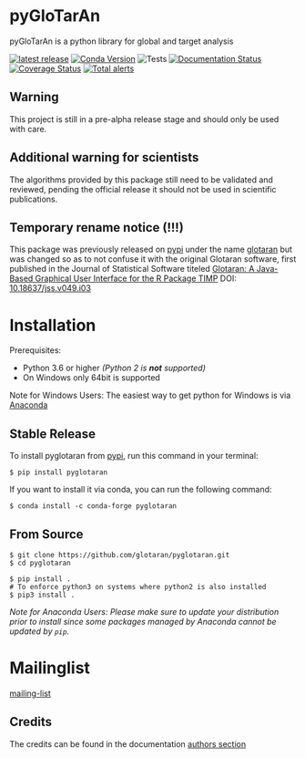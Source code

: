 # pyGloTarAn

pyGloTarAn is a python library for global and target analysis

[![latest release](https://pypip.in/version/pyglotaran/badge.svg)](https://pypi.org/project/pyglotaran/)
[![Conda Version](https://img.shields.io/conda/vn/conda-forge/pyglotaran.svg)](https://anaconda.org/conda-forge/pyglotaran)
![Tests](https://github.com/glotaran/pyglotaran/workflows/Tests/badge.svg)
[![Documentation Status](https://readthedocs.org/projects/pyglotaran/badge/?version=latest)](https://pyglotaran.readthedocs.io/en/latest/?badge=latest)
[![Coverage Status](https://codecov.io/gh/glotaran/pyglotaran/branch/master/graph/badge.svg)](https://codecov.io/gh/glotaran/pyglotaran)
[![Total alerts](https://img.shields.io/lgtm/alerts/g/glotaran/pyglotaran.svg?logo=lgtm&logoWidth=18)](https://lgtm.com/projects/g/glotaran/pyglotaran/alerts/)

## Warning

This project is still in a pre-alpha release stage and should only be used with care.

## Additional warning for scientists

The algorithms provided by this package still need to be validated and reviewed, pending the official release it should not be used in scientific publications.

## Temporary rename notice (!!!)

This package was previously released on [pypi](https://pypi.org/) under the name [glotaran](https://pypi.org/project/glotaran/) but was changed so as to not confuse it with the original Glotaran software, first published in the Journal of Statistical Software titeled [Glotaran: A Java-Based Graphical User Interface for the R Package TIMP](https://www.jstatsoft.org/article/view/v049i03) DOI: [10.18637/jss.v049.i03](https://www.jstatsoft.org/article/view/v049i03)

# Installation

Prerequisites:

- Python 3.6 or higher _(Python 2 is **not** supported)_
- On Windows only 64bit is supported

Note for Windows Users: The easiest way to get python for Windows is via [Anaconda](https://www.anaconda.com/)

## Stable Release

To install pyglotaran from [pypi](https://pypi.org/), run this command in your terminal:

```
$ pip install pyglotaran
```

If you want to install it via conda, you can run the following command:

```
$ conda install -c conda-forge pyglotaran
```

## From Source

```
$ git clone https://github.com/glotaran/pyglotaran.git
$ cd pyglotaran

$ pip install .
# To enforce python3 on systems where python2 is also installed
$ pip3 install .

```

_Note for Anaconda Users: Please make sure to update your distribution prior to install since some packages managed by Anaconda cannot be updated by `pip`._

# Mailinglist

[mailing-list](https://groups.google.com/forum/#!forum/glotaran)

## Credits

The credits can be found in the documentation
[authors section](https://pyglotaran.readthedocs.io/en/latest/authors.html)
